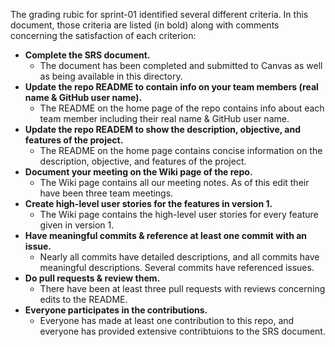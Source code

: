 The grading rubic for sprint-01 identified several different criteria. In this document, those criteria are listed (in bold) along with comments concerning the satisfaction of each criterion:

* **Complete the SRS document.**
  - The document has been completed and submitted to Canvas as well as being available in this directory.
* **Update the repo README to contain info on your team members (real name & GitHub user name).**
  - The README on the home page of the repo contains info about each team member including their real name & GitHub user name.
* **Update the repo READEM to show the description, objective, and features of the project.**
  - The README on the home page contains concise information on the description, objective, and features of the project.
* **Document your meeting on the Wiki page of the repo.**
  - The Wiki page contains all our meeting notes. As of this edit their have been three team meetings.
* **Create high-level user stories for the features in version 1.**
  - The Wiki page contains the high-level user stories for every feature given in version 1.
* **Have meaningful commits & reference at least one commit with an issue.**
  - Nearly all commits have detailed descriptions, and all commits have meaningful descriptions. Several commits have referenced issues.
* **Do pull requests & review them.**
  - There have been at least three pull requests with reviews concerning edits to the README.
* **Everyone participates in the contributions.**
  - Everyone has made at least one contribution to this repo, and everyone has provided extensive contribtuions to the SRS document.
